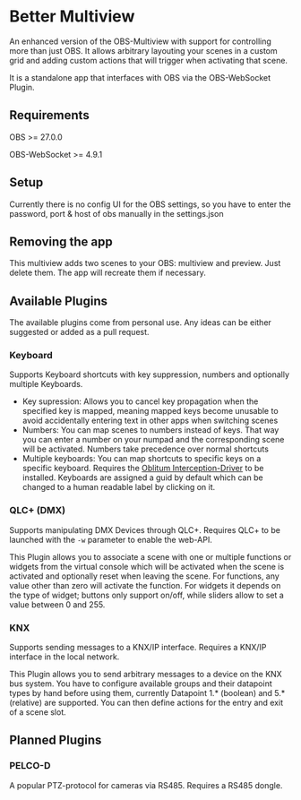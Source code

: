 # Better Multiview
An enhanced version of the OBS-Multiview with support for controlling more than just OBS. It allows arbitrary layouting your scenes in a custom grid and adding custom actions that will trigger when activating that scene.

It is a standalone app that interfaces with OBS via the OBS-WebSocket Plugin.

## Requirements
OBS >= 27.0.0

OBS-WebSocket >= 4.9.1

## Setup
Currently there is no config UI for the OBS settings, so you have to enter the password, port & host of obs manually in the settings.json

## Removing the app
This multiview adds two scenes to your OBS: multiview and preview. Just delete them. The app will recreate them if necessary.

## Available Plugins
The available plugins come from personal use. Any ideas can be either suggested or added as a pull request.

### Keyboard
Supports Keyboard shortcuts with key suppression, numbers and optionally multiple Keyboards.

- Key supression: Allows you to cancel key propagation when the specified key is mapped, meaning mapped keys become unusable to avoid accidentally entering text in other apps when switching scenes
- Numbers: You can map scenes to numbers instead of keys. That way you can enter a number on your numpad and the corresponding scene will be activated. Numbers take precedence over normal shortcuts
- Multiple keyboards: You can map shortcuts to specific keys on a specific keyboard. Requires the [Oblitum Interception-Driver](https://github.com/oblitum/Interception) to be installed. Keyboards are assigned a guid by default which can be changed to a human readable label by clicking on it.

### QLC+ (DMX)
Supports manipulating DMX Devices through QLC+. Requires QLC+ to be launched with the `-w` parameter to enable the web-API.

This Plugin allows you to associate a scene with one or multiple functions or widgets from the virtual console which will be activated when the scene is activated and optionally reset when leaving the scene. For functions, any value other than zero will activate the function. For widgets it depends on the type of widget; buttons only support on/off, while sliders allow to set a value between 0 and 255.

### KNX
Supports sending messages to a KNX/IP interface. Requires a KNX/IP interface in the local network.

This Plugin allows you to send arbitrary messages to a device on the KNX bus system. You have to configure available groups and their datapoint types by hand before using them, currently Datapoint 1.* (boolean) and 5.* (relative) are supported. You can then define actions for the entry and exit of a scene slot.

## Planned Plugins
### PELCO-D
A popular PTZ-protocol for cameras via RS485. Requires a RS485 dongle.